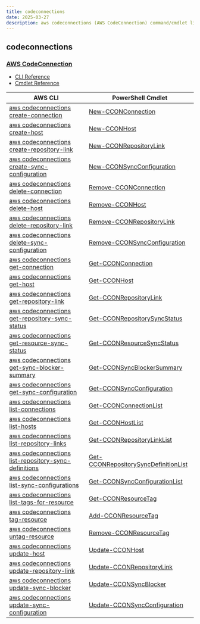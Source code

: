 ```yaml
---
title: codeconnections
date: 2025-03-27
description: aws codeconnections (AWS CodeConnection) command/cmdlet list.
---
```


## codeconnections

### [AWS CodeConnection](https://aws.amazon.com/products/developer-tools/)

* [CLI Reference](https://awscli.amazonaws.com/v2/documentation/api/latest/reference/codeconnections/index.html)
* [Cmdlet Reference](https://docs.aws.amazon.com/powershell/latest/reference/items/CodeConnections_cmdlets.html)

|AWS CLI|PowerShell Cmdlet|
|----|----|
|[aws codeconnections create-connection](https://awscli.amazonaws.com/v2/documentation/api/latest/reference/codeconnections/create-connection.html)|[New-CCONConnection](https://docs.aws.amazon.com/powershell/latest/reference/items/New-CCONConnection.html)|
|[aws codeconnections create-host](https://awscli.amazonaws.com/v2/documentation/api/latest/reference/codeconnections/create-host.html)|[New-CCONHost](https://docs.aws.amazon.com/powershell/latest/reference/items/New-CCONHost.html)|
|[aws codeconnections create-repository-link](https://awscli.amazonaws.com/v2/documentation/api/latest/reference/codeconnections/create-repository-link.html)|[New-CCONRepositoryLink](https://docs.aws.amazon.com/powershell/latest/reference/items/New-CCONRepositoryLink.html)|
|[aws codeconnections create-sync-configuration](https://awscli.amazonaws.com/v2/documentation/api/latest/reference/codeconnections/create-sync-configuration.html)|[New-CCONSyncConfiguration](https://docs.aws.amazon.com/powershell/latest/reference/items/New-CCONSyncConfiguration.html)|
|[aws codeconnections delete-connection](https://awscli.amazonaws.com/v2/documentation/api/latest/reference/codeconnections/delete-connection.html)|[Remove-CCONConnection](https://docs.aws.amazon.com/powershell/latest/reference/items/Remove-CCONConnection.html)|
|[aws codeconnections delete-host](https://awscli.amazonaws.com/v2/documentation/api/latest/reference/codeconnections/delete-host.html)|[Remove-CCONHost](https://docs.aws.amazon.com/powershell/latest/reference/items/Remove-CCONHost.html)|
|[aws codeconnections delete-repository-link](https://awscli.amazonaws.com/v2/documentation/api/latest/reference/codeconnections/delete-repository-link.html)|[Remove-CCONRepositoryLink](https://docs.aws.amazon.com/powershell/latest/reference/items/Remove-CCONRepositoryLink.html)|
|[aws codeconnections delete-sync-configuration](https://awscli.amazonaws.com/v2/documentation/api/latest/reference/codeconnections/delete-sync-configuration.html)|[Remove-CCONSyncConfiguration](https://docs.aws.amazon.com/powershell/latest/reference/items/Remove-CCONSyncConfiguration.html)|
|[aws codeconnections get-connection](https://awscli.amazonaws.com/v2/documentation/api/latest/reference/codeconnections/get-connection.html)|[Get-CCONConnection](https://docs.aws.amazon.com/powershell/latest/reference/items/Get-CCONConnection.html)|
|[aws codeconnections get-host](https://awscli.amazonaws.com/v2/documentation/api/latest/reference/codeconnections/get-host.html)|[Get-CCONHost](https://docs.aws.amazon.com/powershell/latest/reference/items/Get-CCONHost.html)|
|[aws codeconnections get-repository-link](https://awscli.amazonaws.com/v2/documentation/api/latest/reference/codeconnections/get-repository-link.html)|[Get-CCONRepositoryLink](https://docs.aws.amazon.com/powershell/latest/reference/items/Get-CCONRepositoryLink.html)|
|[aws codeconnections get-repository-sync-status](https://awscli.amazonaws.com/v2/documentation/api/latest/reference/codeconnections/get-repository-sync-status.html)|[Get-CCONRepositorySyncStatus](https://docs.aws.amazon.com/powershell/latest/reference/items/Get-CCONRepositorySyncStatus.html)|
|[aws codeconnections get-resource-sync-status](https://awscli.amazonaws.com/v2/documentation/api/latest/reference/codeconnections/get-resource-sync-status.html)|[Get-CCONResourceSyncStatus](https://docs.aws.amazon.com/powershell/latest/reference/items/Get-CCONResourceSyncStatus.html)|
|[aws codeconnections get-sync-blocker-summary](https://awscli.amazonaws.com/v2/documentation/api/latest/reference/codeconnections/get-sync-blocker-summary.html)|[Get-CCONSyncBlockerSummary](https://docs.aws.amazon.com/powershell/latest/reference/items/Get-CCONSyncBlockerSummary.html)|
|[aws codeconnections get-sync-configuration](https://awscli.amazonaws.com/v2/documentation/api/latest/reference/codeconnections/get-sync-configuration.html)|[Get-CCONSyncConfiguration](https://docs.aws.amazon.com/powershell/latest/reference/items/Get-CCONSyncConfiguration.html)|
|[aws codeconnections list-connections](https://awscli.amazonaws.com/v2/documentation/api/latest/reference/codeconnections/list-connections.html)|[Get-CCONConnectionList](https://docs.aws.amazon.com/powershell/latest/reference/items/Get-CCONConnectionList.html)|
|[aws codeconnections list-hosts](https://awscli.amazonaws.com/v2/documentation/api/latest/reference/codeconnections/list-hosts.html)|[Get-CCONHostList](https://docs.aws.amazon.com/powershell/latest/reference/items/Get-CCONHostList.html)|
|[aws codeconnections list-repository-links](https://awscli.amazonaws.com/v2/documentation/api/latest/reference/codeconnections/list-repository-links.html)|[Get-CCONRepositoryLinkList](https://docs.aws.amazon.com/powershell/latest/reference/items/Get-CCONRepositoryLinkList.html)|
|[aws codeconnections list-repository-sync-definitions](https://awscli.amazonaws.com/v2/documentation/api/latest/reference/codeconnections/list-repository-sync-definitions.html)|[Get-CCONRepositorySyncDefinitionList](https://docs.aws.amazon.com/powershell/latest/reference/items/Get-CCONRepositorySyncDefinitionList.html)|
|[aws codeconnections list-sync-configurations](https://awscli.amazonaws.com/v2/documentation/api/latest/reference/codeconnections/list-sync-configurations.html)|[Get-CCONSyncConfigurationList](https://docs.aws.amazon.com/powershell/latest/reference/items/Get-CCONSyncConfigurationList.html)|
|[aws codeconnections list-tags-for-resource](https://awscli.amazonaws.com/v2/documentation/api/latest/reference/codeconnections/list-tags-for-resource.html)|[Get-CCONResourceTag](https://docs.aws.amazon.com/powershell/latest/reference/items/Get-CCONResourceTag.html)|
|[aws codeconnections tag-resource](https://awscli.amazonaws.com/v2/documentation/api/latest/reference/codeconnections/tag-resource.html)|[Add-CCONResourceTag](https://docs.aws.amazon.com/powershell/latest/reference/items/Add-CCONResourceTag.html)|
|[aws codeconnections untag-resource](https://awscli.amazonaws.com/v2/documentation/api/latest/reference/codeconnections/untag-resource.html)|[Remove-CCONResourceTag](https://docs.aws.amazon.com/powershell/latest/reference/items/Remove-CCONResourceTag.html)|
|[aws codeconnections update-host](https://awscli.amazonaws.com/v2/documentation/api/latest/reference/codeconnections/update-host.html)|[Update-CCONHost](https://docs.aws.amazon.com/powershell/latest/reference/items/Update-CCONHost.html)|
|[aws codeconnections update-repository-link](https://awscli.amazonaws.com/v2/documentation/api/latest/reference/codeconnections/update-repository-link.html)|[Update-CCONRepositoryLink](https://docs.aws.amazon.com/powershell/latest/reference/items/Update-CCONRepositoryLink.html)|
|[aws codeconnections update-sync-blocker](https://awscli.amazonaws.com/v2/documentation/api/latest/reference/codeconnections/update-sync-blocker.html)|[Update-CCONSyncBlocker](https://docs.aws.amazon.com/powershell/latest/reference/items/Update-CCONSyncBlocker.html)|
|[aws codeconnections update-sync-configuration](https://awscli.amazonaws.com/v2/documentation/api/latest/reference/codeconnections/update-sync-configuration.html)|[Update-CCONSyncConfiguration](https://docs.aws.amazon.com/powershell/latest/reference/items/Update-CCONSyncConfiguration.html)|

